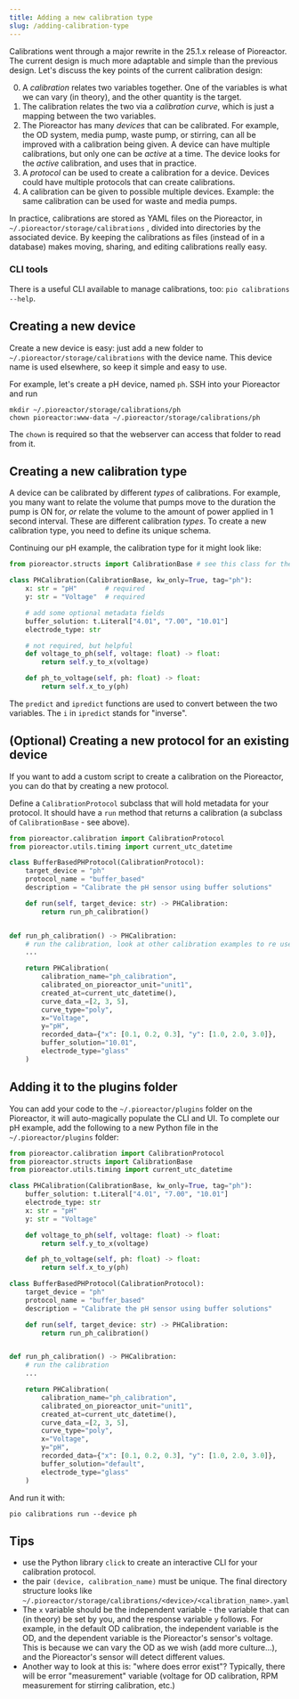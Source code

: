 ```yaml
---
title: Adding a new calibration type
slug: /adding-calibration-type
---
```


Calibrations went through a major rewrite in the 25.1.x release of Pioreactor. The current design is much more adaptable and simple than the previous design. Let's discuss the key points of the current calibration design:

0. A _calibration_ relates two variables together. One of the variables is what we can vary (in theory), and the other quantity is the target.
1. The calibration relates the two via a _calibration curve_, which is just a mapping between the two variables.
1. The Pioreactor has many _devices_ that can be calibrated. For example, the OD system, media pump, waste pump, or stirring, can all be improved with a calibration being given. A device can have multiple calibrations, but only one can be _active_ at a time. The device looks for the _active_ calibration, and uses that in practice.
2. A _protocol_ can be used to create a calibration for a device. Devices could have multiple protocols that can create calibrations.
1. A calibration can be given to possible multiple devices. Example: the same calibration can be used for waste and media pumps.

In practice, calibrations are stored as YAML files on the Pioreactor, in `~/.pioreactor/storage/calibrations` , divided into directories by the associated device. By keeping the calibrations as files (instead of in a database) makes moving, sharing, and editing calibrations really easy.

### CLI tools

There is a useful CLI available to manage calibrations, too: `pio calibrations --help`.

## Creating a new device

Create a new device is easy: just add a new folder to `~/.pioreactor/storage/calibrations` with the device name. This device name is used elsewhere, so keep it simple and easy to use.

For example, let's create a pH device, named `ph`. SSH into your Pioreactor and run
```
mkdir ~/.pioreactor/storage/calibrations/ph
chown pioreactor:www-data ~/.pioreactor/storage/calibrations/ph
```

The `chown` is required so that the webserver can access that folder to read from it.


## Creating a new calibration type

A device can be calibrated by different _types_ of calibrations. For example, you many want to relate the volume that pumps move to the duration the pump is ON for, *or* relate the volume to the amount of power applied in 1 second interval. These are different calibration _types_. To create a new calibration type, you need to define its unique schema.

Continuing our pH example, the calibration type for it might look like:

```python
from pioreactor.structs import CalibrationBase # see this class for the full list of fields

class PHCalibration(CalibrationBase, kw_only=True, tag="ph"):
    x: str = "pH"       # required
    y: str = "Voltage"  # required

    # add some optional metadata fields
    buffer_solution: t.Literal["4.01", "7.00", "10.01"]
    electrode_type: str

    # not required, but helpful
    def voltage_to_ph(self, voltage: float) -> float:
        return self.y_to_x(voltage)

    def ph_to_voltage(self, ph: float) -> float:
        return self.x_to_y(ph)
```

The `predict` and `ipredict` functions are used to convert between the two variables. The `i` in `ipredict` stands for "inverse".



## (Optional) Creating a new protocol for an existing device

If you want to add a custom script to create a calibration on the Pioreactor, you can do that by creating a new protocol.


Define a `CalibrationProtocol` subclass that will hold metadata for your protocol. It should have a `run` method that returns a calibration (a subclass of `CalibrationBase` - see above).

```python
from pioreactor.calibration import CalibrationProtocol
from pioreactor.utils.timing import current_utc_datetime

class BufferBasedPHProtocol(CalibrationProtocol):
    target_device = "ph"
    protocol_name = "buffer_based"
    description = "Calibrate the pH sensor using buffer solutions"

    def run(self, target_device: str) -> PHCalibration:
        return run_ph_calibration()


def run_ph_calibration() -> PHCalibration:
    # run the calibration, look at other calibration examples to re use code.
    ...

    return PHCalibration(
        calibration_name="ph_calibration",
        calibrated_on_pioreactor_unit="unit1",
        created_at=current_utc_datetime(),
        curve_data_=[2, 3, 5],
        curve_type="poly",
        x="Voltage",
        y="pH",
        recorded_data={"x": [0.1, 0.2, 0.3], "y": [1.0, 2.0, 3.0]},
        buffer_solution="10.01",
        electrode_type="glass"
    )
```


## Adding it to the plugins folder

You can add your code to the `~/.pioreactor/plugins` folder on the Pioreactor, it will auto-magically populate the CLI
and UI. To complete our pH example, add the following to a new Python file in the `~/.pioreactor/plugins` folder:

```python
from pioreactor.calibration import CalibrationProtocol
from pioreactor.structs import CalibrationBase
from pioreactor.utils.timing import current_utc_datetime

class PHCalibration(CalibrationBase, kw_only=True, tag="ph"):
    buffer_solution: t.Literal["4.01", "7.00", "10.01"]
    electrode_type: str
    x: str = "pH"
    y: str = "Voltage"

    def voltage_to_ph(self, voltage: float) -> float:
        return self.y_to_x(voltage)

    def ph_to_voltage(self, ph: float) -> float:
        return self.x_to_y(ph)

class BufferBasedPHProtocol(CalibrationProtocol):
    target_device = "ph"
    protocol_name = "buffer_based"
    description = "Calibrate the pH sensor using buffer solutions"

    def run(self, target_device: str) -> PHCalibration:
        return run_ph_calibration()


def run_ph_calibration() -> PHCalibration:
    # run the calibration
    ...

    return PHCalibration(
        calibration_name="ph_calibration",
        calibrated_on_pioreactor_unit="unit1",
        created_at=current_utc_datetime(),
        curve_data_=[2, 3, 5],
        curve_type="poly",
        x="Voltage",
        y="pH",
        recorded_data={"x": [0.1, 0.2, 0.3], "y": [1.0, 2.0, 3.0]},
        buffer_solution="default",
        electrode_type="glass"
    )

```

And run it with:
```
pio calibrations run --device ph
```

## Tips

 - use the Python library `click` to create an interactive CLI for your calibration protocol.
 - the pair `(device, calibration_name)` must be unique. The final directory structure looks like `~/.pioreactor/storage/calibrations/<device>/<calibration_name>.yaml`
 - The `x` variable should be the independent variable - the variable that can (in theory) be set by you, and the response variable `y` follows. For example, in the default OD calibration, the independent variable is the OD, and the dependent variable is the Pioreactor's sensor's voltage. This is because we can vary the OD as we wish (add more culture...), and the Pioreactor's sensor will detect different values.
 - Another way to look at this is: "where does error exist"? Typically, there will be error "measurement" variable (voltage for OD calibration, RPM measurement for stirring calibration, etc.)

